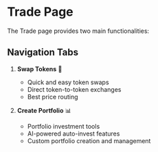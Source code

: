 # Trade Page

The Trade page provides two main functionalities:

## Navigation Tabs

1. **Swap Tokens** 🔄
   - Quick and easy token swaps
   - Direct token-to-token exchanges
   - Best price routing

2. **Create Portfolio** 📊
   - Portfolio investment tools
   - AI-powered auto-invest features
   - Custom portfolio creation and management
